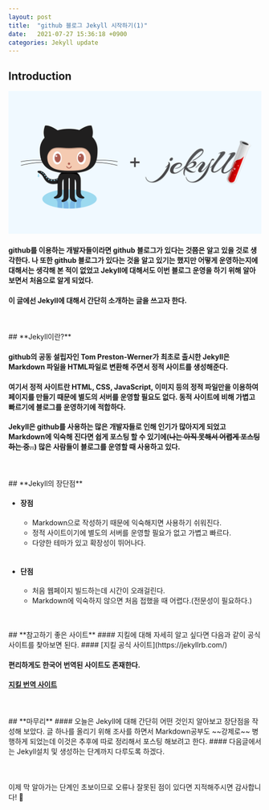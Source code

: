 ```yaml
---
layout: post
title:  "github 블로그 Jekyll 시작하기(1)"
date:   2021-07-27 15:36:18 +0900
categories: Jekyll update
---
```

## **Introduction**

![jekyll이미지](/img/github-jekyll.png)
>
#### github를 이용하는 개발자들이라면 github 블로그가 있다는 것쯤은 알고 있을 것로 생각한다. 나 또한 github 블로그가 있다는 것을 알고 있기는 했지만 어떻게 운영하는지에 대해서는 생각해 본 적이 없었고 Jekyll에 대해서도 이번 블로그 운영을 하기 위해 알아보면서 처음으로 알게 되었다.
#### 이 글에선 Jekyll에 대해서 간단히 소개하는 글을 쓰고자 한다.

<br>
<br>
## **Jekyll이란?**

#### github의 공동 설립자인 Tom Preston-Werner가 최초로 출시한 Jekyll은 Markdown 파일을 HTML파일로 변환해 주면서 정적 사이트를 생성해준다.
#### 여기서 **정적 사이트란** HTML, CSS, JavaScript, 이미지 등의 정적 파일만을 이용하여 페이지를 만들기 때문에 별도의 서버를 운영할 필요도 없다. 동적 사이트에 비해 가볍고 빠르기에 블로그를 운영하기에 적합하다.
#### Jekyll은 github를 사용하는 많은 개발자들로 인해 인기가 많아지게 되었고 Markdown에 익숙해 진다면 쉽게 포스팅 할 수 있기에(~~나는 아직 못해서 어렵게 포스팅 하는 중..~~) 많은 사람들이 블로그를 운영할 때 사용하고 있다.

<br>
<br>
## **Jekyll의 장단점**

- #### **장점**
  - Markdown으로 작성하기 때문에 익숙해지면 사용하기 쉬워진다.
  - 정적 사이트이기에 별도의 서버를 운영할 필요가 없고 가볍고 빠르다.
  - 다양한 테마가 있고 확장성이 뛰어나다.
<br><br>
- #### **단점**
  - 처음 웹페이지 빌드하는데 시간이 오래걸린다.
  - Markdown에 익숙하지 않으면 처음 접했을 때 어렵다.(전문성이 필요하다.)

<br>
<br>
## **참고하기 좋은 사이트**
#### 지킬에 대해 자세히 알고 싶다면 다음과 같이 공식사이트를 찾아보면 된다.
#### [지킬 공식 사이트](https://jekyllrb.com/)

#### 편리하게도 한국어 번역된 사이트도 존재한다.
#### [지킬 번역 사이트](https://jekyllrb-ko.github.io)

<br>
<br>
## **마무리**
#### 오늘은 Jekyll에 대해 간단히 어떤 것인지 알아보고 장단점을 작성해 보았다. 글 하나를 올리기 위해 조사를 하면서 Markdown공부도 ~~강제로~~ 병행하게 되었는데 이것은 추후에 따로 정리해서 포스팅 해보려고 한다.
#### 다음글에서는 Jekyll설치 및 생성하는 단계까지 다루도록 하겠다.

<br>
<br>
<br>
<br>
이제 막 알아가는 단계인 초보이므로 오류나 잘못된 점이 있다면 지적해주시면 감사합니다! 🥰
